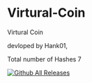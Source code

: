 # Virtural-Coin
Virtural Coin

devloped by Hank01,

Total number of Hashes 7

[![Github All Releases](https://img.shields.io/github/downloads/RhysyPiece360/Virtural-Coin/total.svg)]()

